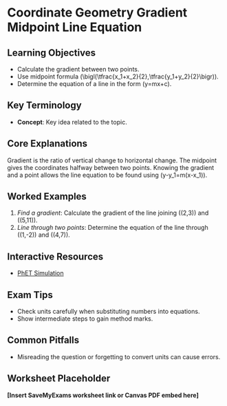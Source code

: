 # Coordinate Geometry Gradient Midpoint Line Equation

## Learning Objectives
- Calculate the gradient between two points.
- Use midpoint formula \(\bigl(\tfrac{x_1+x_2}{2},\tfrac{y_1+y_2}{2}\bigr)\).
- Determine the equation of a line in the form \(y=mx+c\).

## Key Terminology
- **Concept**: Key idea related to the topic.

## Core Explanations
Gradient is the ratio of vertical change to horizontal change. The midpoint gives the coordinates halfway between two points. Knowing the gradient and a point allows the line equation to be found using \(y-y_1=m(x-x_1)\).

## Worked Examples
1. *Find a gradient*: Calculate the gradient of the line joining \((2,3)\) and \((5,11)\).
2. *Line through two points*: Determine the equation of the line through \((1,-2)\) and \((4,7)\).

## Interactive Resources
- [PhET Simulation](https://phet.colorado.edu/)

## Exam Tips
- Check units carefully when substituting numbers into equations.
- Show intermediate steps to gain method marks.

## Common Pitfalls
- Misreading the question or forgetting to convert units can cause errors.

## Worksheet Placeholder
**[Insert SaveMyExams worksheet link or Canvas PDF embed here]**
